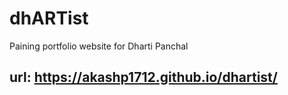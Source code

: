 # dhARTist
Paining portfolio website for Dharti Panchal

## url: https://akashp1712.github.io/dhartist/

